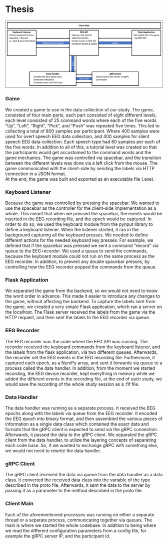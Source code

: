 # Thesis

![Client Processing Overview](./documents/images/client.png)

### Game
We created a game to use in the data collection of our study.
The game, consisted of four main parts, each part consisted of eight different levels, each level consisted of 25 command words where each of the five words “Up”, “Left”, “Right”, “Pick”, and “Push” was repeated five times. This led to collecting a total of 800 samples per participant. Where 400 samples were used for overt speech EEG data collection, and 400 samples for silent speech EEG data collection. Each speech type had 80 samples per each of the five words. In addition to all of this, a tutorial level was created so that the participants would get accustomed to the command words and the game mechanics.
The game was controlled via spacebar, and the transition between the different levels was done via a left click from the mouse.
The game communicated with the client-side by sending the labels via HTTP connection in a JSON format.  
At the end, the game was built and exported as an executable file (.exe).

### Keyboard Listener
Because the game was controlled by pressing the spacebar. We wanted to use the spacebar as the controller for the client-side implementation as a whole. This meant that when we pressed the spacebar, the events would be inserted in the EEG recording file, and the epoch would be captured.
In order to do so, we used the keyboard module from the pynput library to define a keyboard listener. When the listener started, it ran in the background capturing all the keyboard presses. We needed to define different actions for the needed keyboard key presses. For example, we defined that if the spacebar was pressed we sent a command “record” via queue to the EEG recorder. We used a queue to send the commands, because the keyboard module could not run on the same process as the EEG recorder. In addition, to prevent any double spacebar presses, by controlling how the EEG recorder popped the commands from the queue.

### Flask Application
We separated the game from the backend, so we would not need to know the word order in advance. This made it easier to introduce any changes to the game, without affecting the backend. To capture the labels sent from the game, we created a very simple Flask application, which ran a server on the localhost. The Flask server received the labels from the game via the HTTP request, and then sent the labels to the EEG recorder via queue.  

### EEG Recorder
The EEG recorder was the code where the EEG API was running. The recorder received the keyboard commands from the keyboard listener, and the labels from the flask application, via two different queues. Afterwards, the recorder set the EEG events in the EEG recording file. Furthermore, it captured each epoch, as a NumPy array, and sent it forwards via queue to a process called the data handler. In addition, from the moment we started recording, the EEG device recorder, kept everything in memory while we added the different events in the recording file, at the end of each study, we would save the recording of the whole study session as a .fif file.
### Data Handler
The data handler was running as a separate process. It received the EEG epochs along with the labels via queue from the EEG recorder. It encoded the EEG epoch into binary format, and then assembled the various pieces of information as a single data class which contained the exact data and formats that the gRPC client is expected to send via the gRPC connection. Afterwards, it passed the data to the gRPC client. We separated the gRPC client from the data handler, to utilize the layering concepts of separating each code base. So, if we wanted to exchange gRPC with something else, we would not need to rewrite the data handler.
### gRPC Client
The gRPC client received the data via queue from the data handler as a data class. It converted the received data class into the variable of the type described in the proto file. Afterwards, it sent the data to the server by passing it as a parameter to the method described in the proto file.
### Client Main
Each of the aforementioned processes was running on either a separate thread or a separate process, communicating together via queues. The main is where we started the whole codebase. In addition to being where we read the different configuration parameters from a config file, for example the gRPC server IP, and the participant id.  
